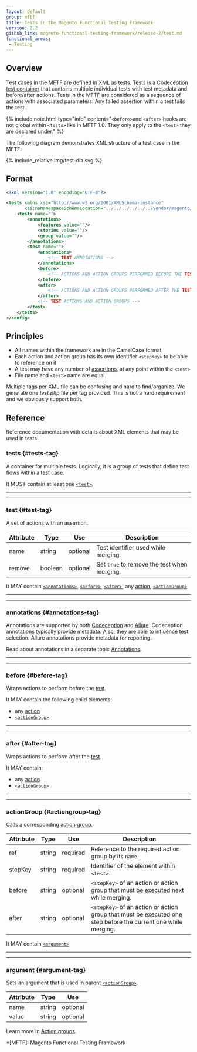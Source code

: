 ```yaml
---
layout: default
group: mftf
title: Tests in the Magento Functional Testing Framework
version: 2.2
github_link: magento-functional-testing-framework/release-2/test.md
functional_areas:
 - Testing
---
```


## Overview

Test cases in the MFTF are defined in XML as [tests][test].
Tests is a [Codeception test container][codeception] that contains multiple individual tests with test metadata and before/after actions.
Tests in the MFTF are considered as a sequence of actions with associated parameters.
Any failed assertion within a test fails the test.

{% include note.html
type="info"
content="`<before>`and `<after>` hooks are not global within `<tests>` like in MFTF 1.0.
They only apply to the `<test>` they are declared under." %}

The following diagram demonstrates XML structure of a test case in the MFTF:

{% include_relative img/test-dia.svg %}

## Format

```xml
<?xml version="1.0" encoding="UTF-8"?>

<tests xmlns:xsi="http://www.w3.org/2001/XMLSchema-instance"
       xsi:noNamespaceSchemaLocation="../../../../../../vendor/magento/magento2-functional-testing-framework/src/Magento/FunctionalTestingFramework/Test/etc/testSchema.xsd">
    <tests name="">
        <annotations>
            <features value=""/>
            <stories value=""/>
            <group value=""/>
        </annotations>
        <test name="">
            <annotations>
                <!-- TEST ANNOTATIONS -->
            </annotations>
            <before>
                <!-- ACTIONS AND ACTION GROUPS PERFORMED BEFORE THE TEST -->
            </before>
            <after>
                <!-- ACTIONS AND ACTION GROUPS PERFORMED AFTER THE TEST -->
            </after>
            <!-- TEST ACTIONS AND ACTION GROUPS -->
        </test>
    </tests>
</config>
```

## Principles

* All names within the framework are in the CamelCase format
* Each action and action group has its own identifier `<stepKey>` to be able to reference on it
* A test may have any number of [assertions], at any point within the `<test>`
* File name and `<test>` name are equal.

Multiple <test> tags per XML file can be confusing and hard to find/organize.
We generate one _test.php_ file per <test> tag provided.
This is not a hard requirement and we obviously support both.

## Reference

Reference documentation with details about XML elements that may be used in tests.

### tests {#tests-tag}

A container for multiple tests. Logically, it is a group of tests that define test flows within a test case.

It MUST contain at least one [`<test>`][test].

***
***

### test {#test-tag}

A set of actions with an assertion.

Attribute|Type|Use|Description
---|---|---|---
name|string|optional| Test identifier used while merging.
remove|boolean|optional|Set `true` to remove the test when merging.

It MAY contain [`<annotations>`][annotations], [`<before>`][before], [`<after>`][after], any [action], [`<actionGroup>`][action group tag]

***
***

### annotations {#annotations-tag}

Annotations are supported by both [Codeception][codeception] and [Allure].
Codeception annotations typically provide metadata. Also, they are able to influence test selection.
Allure annotations provide metadata for reporting.

Read about annotations in a separate topic [Annotations][annotations].

***
***

### before {#before-tag}

Wraps actions to perform before the [test].

It MAY contain the following child elements:

 * any [action]
 * [`<actionGroup>`][action group tag]

***
***

### after {#after-tag}

Wraps actions to perform after the [test].

It MAY contain:

 * any [action]
 * [`<actionGroup>`][action group tag]

***
***

### actionGroup {#actiongroup-tag}

Calls a corresponding [action group].

Attribute|Type|Use|Description
---|---|---|---
ref|string|required|Reference to the required action group by its `name`.
stepKey|string|required| Identifier of the element within `<test>`.
before|string|optional| `<stepKey>` of an action or action group that must be executed next while merging.
after|string|optional| `<stepKey>` of an action or action group that must be executed one step before the current one while merging.

It MAY contain [`<argument>`][argument]

***
***

### argument {#argument-tag}

Sets an argument that is used in parent [`<actionGroup>`][action group tag].

Attribute|Type|Use
---|---|---
name|string|optional| Name of the argument.
value|string|optional| Value of the argument.

Learn more in [Action groups][action group].

<!-- LINKS DEFINITIONS -->

[action]: ./test/actions.html
[action group]: ./test/action-group.html
[action group tag]: #actiongroup-tag
[after]: #after-tag
[annotations]: ./test/annotations.html
[argument]: #argument-tag
[assertions]: ./test/assertions.html
[before]: #before-tag
[tests]: #tests-tag
[test]: #test-tag

[Allure]: https://github.com/allure-framework/
[codeception]: http://codeception.com/docs/07-AdvancedUsage

<!-- Abbreviations -->

*[MFTF]: Magento Functional Testing Framework
